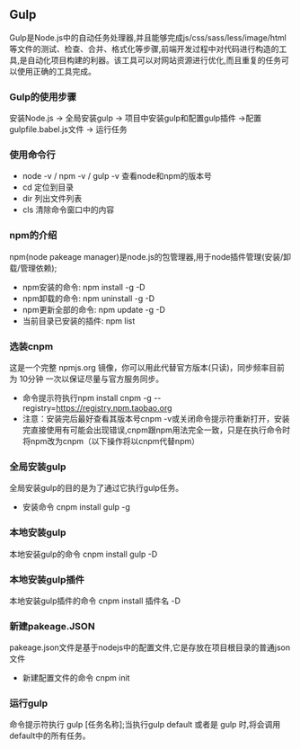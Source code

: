 ## Gulp
Gulp是Node.js中的自动任务处理器,并且能够完成js/css/sass/less/image/html等文件的测试、检查、合并、格式化等步骤,前端开发过程中对代码进行构造的工具,是自动化项目构建的利器。该工具可以对网站资源进行优化,而且重复的任务可以使用正确的工具完成。

### Gulp的使用步骤
安装Node.js ->  全局安装gulp -> 项目中安装gulp和配置gulp插件 ->配置gulpfile.babel.js文件 -> 运行任务

### 使用命令行
+ node -v / npm -v / gulp -v 查看node和npm的版本号
+ cd 定位到目录
+ dir 列出文件列表
+ cls 清除命令窗口中的内容

### npm的介绍
npm(node pakeage manager)是node.js的包管理器,用于node插件管理(安装/卸载/管理依赖);
+ npm安装的命令:  npm install -g -D
+ npm卸载的命令:  npm uninstall -g -D
+ npm更新全部的命令:  npm update -g -D
+ 当前目录已安装的插件: npm list

### 选装cnpm
这是一个完整 npmjs.org 镜像，你可以用此代替官方版本(只读)，同步频率目前为 10分钟 一次以保证尽量与官方服务同步。
+ 命令提示符执行npm install cnpm -g --registry=https://registry.npm.taobao.org
+ 注意：安装完后最好查看其版本号cnpm -v或关闭命令提示符重新打开，安装完直接使用有可能会出现错误,cnpm跟npm用法完全一致，只是在执行命令时将npm改为cnpm（以下操作将以cnpm代替npm）

### 全局安装gulp
全局安装gulp的目的是为了通过它执行gulp任务。
+ 安装命令 cnpm install gulp -g

### 本地安装gulp
本地安装gulp的命令 cnpm install gulp -D

### 本地安装gulp插件
本地安装gulp插件的命令 cnpm install 插件名  -D

### 新建pakeage.JSON
pakeage.json文件是基于nodejs中的配置文件,它是存放在项目根目录的普通json文件
+ 新建配置文件的命令 cnpm init

### 运行gulp
命令提示符执行 gulp [任务名称];当执行gulp default 或者是 gulp 时,将会调用default中的所有任务。
